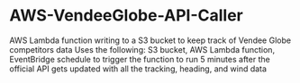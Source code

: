 # AWS-VendeeGlobe-API-Caller
AWS Lambda function writing to a S3 bucket to keep track of Vendee Globe competitors data
Uses the following: S3 bucket, AWS Lambda function, EventBridge schedule to trigger the function to run 5 minutes after the official API gets updated with all the tracking, heading, and wind data
